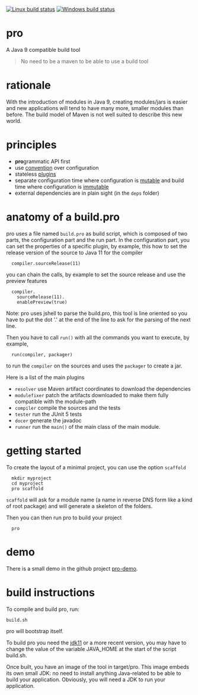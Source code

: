 [![Linux build status](https://api.travis-ci.org/forax/pro.svg?branch=master)](https://travis-ci.org/forax/pro) [![Windows build status](https://ci.appveyor.com/api/projects/status/fdsju4o5390vn282?svg=true)](https://ci.appveyor.com/project/forax/pro)

# pro
A Java 9 compatible build tool

> No need to be a maven to be able to use a build tool 


# rationale
With the introduction of modules in Java 9, creating modules/jars is easier and
new applications will tend to have many more, smaller modules than before.
The build model of Maven is not well suited to describe this new world.


# principles

  - **pro**grammatic API first
  - use [convention](https://github.com/forax/pro/blob/master/src/main/java/com.github.forax.pro.plugin.convention/com/github/forax/pro/plugin/convention/ConventionPlugin.java#L17) over configuration
  - stateless [plugins](https://github.com/forax/pro/blob/master/src/main/java/com.github.forax.pro.api/com/github/forax/pro/api/Plugin.java) 
  - separate configuration time where configuration is [mutable](https://github.com/forax/pro/blob/master/src/main/java/com.github.forax.pro.api/com/github/forax/pro/api/MutableConfig.java) and build time where configuration is [immutable](https://github.com/forax/pro/blob/master/src/main/java/com.github.forax.pro.api/com/github/forax/pro/api/Config.java)
  - external dependencies are in plain sight (in the `deps` folder)


# anatomy of a build.pro

pro uses a file named `build.pro` as build script, which is composed of two parts, the configuration part and the run part.
In the configuration part, you can set the properties of a specific plugin, by example, this how to set the release version of the source to Java 11 for the compiler
```
  compiler.sourceRelease(11)
```
you can chain the calls, by example to set the source release and use the preview features
```
  compiler.
    sourceRelease(11).
    enablePreview(true)
```
Note: pro uses jshell to parse the build.pro, this tool is line oriented so you have to put the dot '.' at the end of
      the line to ask for the parsing of the next line.
      
Then you have to call `run()` with all the commands you want to execute, by example,
```
  run(compiler, packager)
```
to run the `compiler` on the sources and uses the `packager` to create a jar.

Here is a list of the main plugins
 - `resolver`  use Maven artifact coordinates to download the dependencies 
 - `modulefixer` patch the artifacts downloaded to make them fully compatible with the module-path 
 - `compiler` compile the sources and the tests
 - `tester` run the JUnit 5 tests
 - `docer` generate the javadoc
 - `runner` run the `main()` of the main class of the main module.



# getting started
  
To create the layout of a minimal project, you can use the option `scaffold`
```
  mkdir myproject
  cd myproject
  pro scaffold 
```

`scaffold` will ask for a module name (a name in reverse DNS form like a kind of root package) and will generate a skeleton of the folders.

Then you can then run pro to build your project
```
  pro
```



# demo
There is a small demo in the github project [pro-demo](https://github.com/forax/pro-demo/).




# build instructions
To compile and build pro, run:
```
build.sh
```
pro will bootstrap itself.

To build pro you need the [jdk11](http://jdk.java.net/11/) or a more recent version,
you may have to change the value of the variable JAVA_HOME at the start of the script build.sh.

Once built, you have an image of the tool in target/pro.
This image embeds its own small JDK: no need to install anything Java-related to be able to build your application.
Obviously, you will need a JDK to run your application. 
